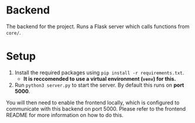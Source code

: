 # Backend
The backend for the project. Runs a Flask server which calls functions from `core/`.

# Setup
1. Install the required packages using `pip install -r requirements.txt`.
   - **It is reccomended to use a virtual environment (`venv`) for this.**
2. Run `python3 server.py` to start the server. By default this runs on **port 5000**.

You will then need to enable the frontend locally, which is configured to communicate with this backend on port 5000. Please refer to the frontend README for more information on how to do this.